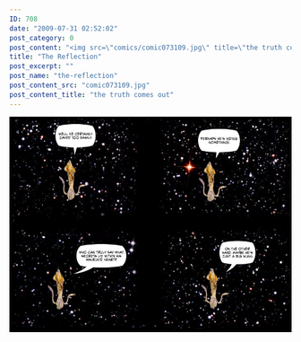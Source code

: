 ```yaml
---
ID: 708
date: "2009-07-31 02:52:02"
post_category: 0
post_content: "<img src=\"comics/comic073109.jpg\" title=\"the truth comes out\" />"
title: "The Reflection"
post_excerpt: ""
post_name: "the-reflection"
post_content_src: "comic073109.jpg"
post_content_title: "the truth comes out"
---
```



[![the truth comes out](/comics-hi-res/comic073109.jpg)](/comics-hi-res/comic073109.jpg)
